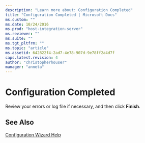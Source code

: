 ```yaml
---
description: "Learn more about: Configuration Completed"
title: "Configuration Completed | Microsoft Docs"
ms.custom: ""
ms.date: 10/24/2016
ms.prod: "host-integration-server"
ms.reviewer: ""
ms.suite: ""
ms.tgt_pltfrm: ""
ms.topic: "article"
ms.assetid: 642822f4-2ad7-4e78-907d-9e78ff2a4d7f
caps.latest.revision: 4
author: "christopherhouser"
manager: "anneta"
---
```

# Configuration Completed
Review your errors or log file if necessary, and then click **Finish**.  
  
## See Also  
 [Configuration Wizard Help](../install-and-config-guides/configuration-wizard-help2.md)
